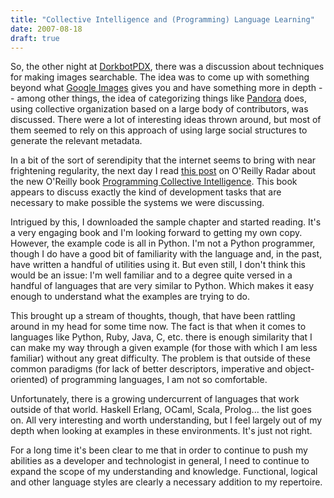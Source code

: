 ```yaml
---
title: "Collective Intelligence and (Programming) Language Learning"
date: 2007-08-18
draft: true
---
```


So, the other night at [DorkbotPDX](https://web.archive.org/web/20090205154227/http://dorkbotpdx.org/), there was a discussion about techniques for making images searchable. The idea was to come up with something beyond what [Google Images](https://web.archive.org/web/20090205154227/http://images.google.com/) gives you and have something more in depth -- among other things, the idea of categorizing things like [Pandora](https://web.archive.org/web/20090205154227/http://pandora.com/) does, using collective organization based on a large body of contributors, was discussed. There were a lot of interesting ideas thrown around, but most of them seemed to rely on this approach of using large social structures to generate the relevant metadata.

In a bit of the sort of serendipity that the internet seems to bring with near frightening regularity, the next day I read [this post](https://web.archive.org/web/20090205154227/http://radar.oreilly.com/archives/2007/08/programming_col.html) on O'Reilly Radar about the new O'Reilly book [Programming Collective Intelligence](https://web.archive.org/web/20090205154227/http://www.oreilly.com/catalog/9780596529321/index.html). This book appears to discuss exactly the kind of development tasks that are necessary to make possible the systems we were discussing. 

Intrigued by this, I downloaded the sample chapter and started reading. It's a very engaging book and I'm looking forward to getting my own copy. However, the example code is all in Python. I'm not a Python programmer, though I do have a good bit of familiarity with the language and, in the past, have written a handful of utilities using it. But even still, I don't think this would be an issue: I'm well familiar and to a degree quite versed in a handful of languages that are very similar to Python. Which makes it easy enough to understand what the examples are trying to do. 

This brought up a stream of thoughts, though, that have been rattling around in my head for some time now. The fact is that when it comes to languages like Python, Ruby, Java, C, etc. there is enough similarity that I can make my way through a given example (for those with which I am less familiar) without any great difficulty. The problem is that outside of these common paradigms (for lack of better descriptors, imperative and object-oriented) of programming languages, I am not so comfortable. 

Unfortunately, there is a growing undercurrent of languages that work outside of that world. Haskell Erlang, OCaml, Scala, Prolog... the list goes on. All very interesting and worth understanding, but I feel largely out of my depth when looking at examples in these environments. It's just not right. 

For a long time it's been clear to me that in order to continue to push my abilities as a developer and technologist in general, I need to continue to expand the scope of my understanding and knowledge. Functional, logical and other language styles are clearly a necessary addition to my repertoire. 